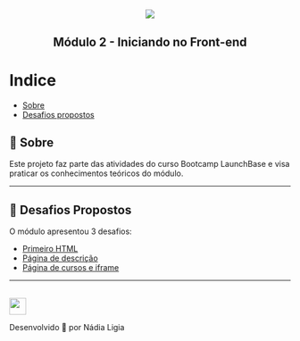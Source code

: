 <h1 align="center">
    <img src="https://ik.imagekit.io/l7cwocexhc/LaunchBase_kzLdte5vZ.png">
</h1>

<h2 align="center">
  Módulo 2 - Iniciando no Front-end
</h2>

# Indice

- [Sobre](#🔖-sobre)
- [Desafios propostos](#🚀-desafios-propostos)


## 🔖 Sobre

Este projeto faz parte das atividades do curso Bootcamp LaunchBase e visa praticar os conhecimentos teóricos do módulo.

---

## 🚀 Desafios Propostos

O módulo apresentou 3 desafios:

- [Primeiro HTML](./desafio2-1/Readme.md)
- [Página de descrição](./desafio2-2/Readme.md)
- [Página de cursos e iframe](./desafio2-3/Readme.md)

---
<br>

<a href="../Readme.md">
<img src="https://ik.imagekit.io/l7cwocexhc/iconfinder_agt_home_17821_M8bhUSrzv.ico" width="30">
</a>

Desenvolvido 💖 por Nádia Ligia